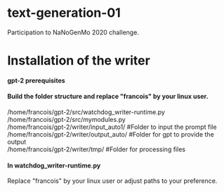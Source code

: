# text-generation-01
Participation to NaNoGenMo 2020 challenge.

# Installation of the writer
#### gpt-2 prerequisites
#### Build the folder structure and replace "francois" by your linux user.

/home/francois/gpt-2/src/watchdog_writer-runtime.py   
/home/francois/gpt-2/src/mymodules.py   
/home/francois/gpt-2/writer/input_auto1/  #Folder to input the prompt file  
/home/francois/gpt-2/writer/output_auto/  #Folder for gpt to provide the output  
/home/francois/gpt-2/writer/tmp/          #Folder for processing files  

#### In watchdog_writer-runtime.py
Replace "francois" by your linux user or adjust paths to your preference.
